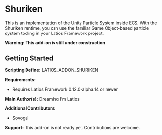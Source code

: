 # Shuriken

This is an implementation of the Unity Particle System inside ECS. With the
Shuriken runtime, you can use the familiar Game Object-based particle system
tooling in your Latios Framework project.

**Warning: This add-on is still under construction**

## Getting Started

**Scripting Define:** LATIOS_ADDON_SHURIKEN

**Requirements:**

-   Requires Latios Framework 0.12.0-alpha.14 or newer

**Main Author(s):** Dreaming I’m Latios

**Additional Contributors:**

-   Sovogal

**Support:** This add-on is not ready yet. Contributions are welcome.
